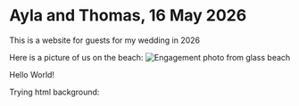 # Ayla and Thomas, 16 May 2026
This is a website for guests for my wedding in 2026

Here is a picture of us on the beach:
![Engagement photo from glass beach](https://github.com/Ayla-Coder/Wedding2026.github.io/blob/main/docs/assets/Engagement_header.png)


<html>
      <head> Hello World!
      </head>
    </html>

Trying html background: 
<html>
      <style>
       p {
             background-image: url('https://github.com/Ayla-Coder/Wedding2026.github.io/blob/main/docs/assets/Engagement_header.png');
       }
      </style>
</html>

